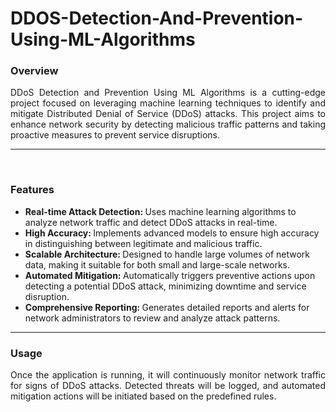 # DDOS-Detection-And-Prevention-Using-ML-Algorithms

### Overview
<div align="justify">
DDoS Detection and Prevention Using ML Algorithms is a cutting-edge project focused on leveraging machine learning techniques to identify and mitigate Distributed Denial of Service (DDoS) attacks. This project aims to enhance network security by detecting malicious traffic patterns and taking proactive measures to prevent service disruptions.
</div>

<hr/><br/>

### Features
<ul>
  <li><b>Real-time Attack Detection: </b>Uses machine learning algorithms to analyze network traffic and detect DDoS attacks in real-time.</li>
  <li><b>High Accuracy: </b>Implements advanced models to ensure high accuracy in distinguishing between legitimate and malicious traffic.</li>
  <li><b>Scalable Architecture: </b>Designed to handle large volumes of network data, making it suitable for both small and large-scale networks.</li>
  <li><b>Automated Mitigation: </b>Automatically triggers preventive actions upon detecting a potential DDoS attack, minimizing downtime and service disruption.</li>
  <li><b>Comprehensive Reporting: </b>Generates detailed reports and alerts for network administrators to review and analyze attack patterns.</li>
</ul>

<hr/>

### Usage
<div align="justify">
  Once the application is running, it will continuously monitor network traffic for signs of DDoS attacks. Detected threats will be logged, and automated mitigation actions will be initiated based on the predefined rules.
</div>

 



